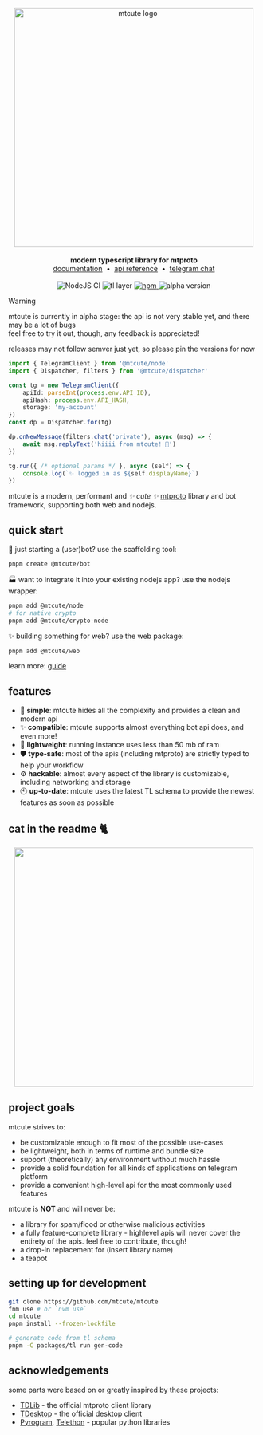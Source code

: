 <p align="center">
    <a href="https://github.com/mtcute/mtcute/">
        <img src="https://raw.githubusercontent.com/mtcute/mtcute/master/.github/logo.svg" alt="mtcute logo" title="mtcute" width="480" /><br/>
    </a><br/>
    <b>modern typescript library for mtproto</b>
    <br>
    <a href="https://mtcute.dev">documentation</a>
    &nbsp;•&nbsp;
    <a href="https://ref.mtcute.dev">api reference</a>
    &nbsp;•&nbsp;
    <a href="https://t.me/mt_cute">telegram chat</a>
    <br/><br/>
    <img src="https://github.com/mtcute/mtcute/actions/workflows/test.yaml/badge.svg" alt="NodeJS CI" />
    <img src="https://img.shields.io/badge/dynamic/json?url=https%3A%2F%2Fraw.githubusercontent.com%2Fmtcute%2Fmtcute%2Fmaster%2Fpackages%2Ftl%2Fapi-schema.json&query=l&label=tl%20layer" alt="tl layer" />
    <a href="https://www.npmjs.com/search?q=%40mtcute">
        <img src="https://img.shields.io/npm/v/@mtcute/node" alt="npm" />
    </a>
    <img src="https://img.shields.io/badge/-alpha-orange" alt="alpha version" />
</p>

> [!WARNING]
> mtcute is currently in alpha stage: the api is not very stable yet, and there may be a lot of bugs  
> feel free to try it out, though, any feedback is appreciated!
>
> releases may not follow semver just yet, so please pin the versions for now

```ts
import { TelegramClient } from '@mtcute/node'
import { Dispatcher, filters } from '@mtcute/dispatcher'

const tg = new TelegramClient({
    apiId: parseInt(process.env.API_ID),
    apiHash: process.env.API_HASH,
    storage: 'my-account'
})
const dp = Dispatcher.for(tg)

dp.onNewMessage(filters.chat('private'), async (msg) => {
    await msg.replyText('hiiii from mtcute! 🌸')
})

tg.run({ /* optional params */ }, async (self) => {
    console.log(`✨ logged in as ${self.displayName}`)
})
```

mtcute is a modern, performant and *✨ cute ✨* [mtproto](https://mtcute.dev/guide/intro/mtproto-vs-bot-api.html) library and bot framework,
supporting both web and nodejs.

## quick start

🤖 just starting a (user)bot? use the scaffolding tool:

```bash
pnpm create @mtcute/bot
```

🏭 want to integrate it into your existing nodejs app? use the nodejs wrapper:
```bash
pnpm add @mtcute/node
# for native crypto
pnpm add @mtcute/crypto-node
```

✨ building something for web? use the web package:
```bash
pnpm add @mtcute/web
```

learn more: [guide](https://mtcute.dev/guide/)

## features

- 🍰 **simple**: mtcute hides all the complexity and provides a clean and modern api
- ✨ **compatible**: mtcute supports almost everything bot api does, and even more!
- 🍡 **lightweight**: running instance uses less than 50 mb of ram
- 🛡️ **type-safe**: most of the apis (including mtproto) are strictly typed to help your workflow
- ⚙️ **hackable**: almost every aspect of the library is customizable, including networking and storage
- 🕙 **up-to-date**: mtcute uses the latest TL schema to provide the newest features as soon as possible

## cat in the readme 🐈

<p align="center">
    <img src="https://cataas.com/cat" align="center" width="480" />
</p>

## project goals

mtcute strives to:
- be customizable enough to fit most of the possible use-cases
- be lightweight, both in terms of runtime and bundle size
- support (theoretically) any environment without much hassle
- provide a solid foundation for all kinds of applications on telegram platform
- provide a convenient high-level api for the most commonly used features

mtcute is **NOT** and will never be:
- a library for spam/flood or otherwise malicious activities
- a fully feature-complete library - highlevel apis will never cover the entirety of the apis. feel free to contribute, though!
- a drop-in replacement for (insert library name)
- a teapot

## setting up for development

```bash
git clone https://github.com/mtcute/mtcute
fnm use # or `nvm use`
cd mtcute
pnpm install --frozen-lockfile

# generate code from tl schema
pnpm -C packages/tl run gen-code
```

## acknowledgements

some parts were based on or greatly inspired by these projects:

- [TDLib](https://github.com/tdlib/td) - the official mtproto client library
- [TDesktop](https://github.com/telegramdesktop/tdesktop) - the official desktop client
- [Pyrogram](https://github.com/pyrogram/pyrogram), [Telethon](https://github.com/LonamiWebs/Telethon) - popular python libraries
